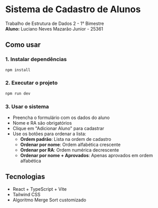 # Sistema de Cadastro de Alunos

Trabalho de Estrutura de Dados 2 - 1° Bimestre  
**Aluno:** Luciano Neves Mazarão Junior - 25361

## Como usar

### 1. Instalar dependências
```bash
npm install
```

### 2. Executar o projeto
```bash
npm run dev
```

### 3. Usar o sistema
- Preencha o formulário com os dados do aluno
- Nome e RA são obrigatórios
- Clique em "Adicionar Aluno" para cadastrar
- Use os botões para ordenar a lista:
  - **Ordem padrão**: Lista na ordem de cadastro
  - **Ordenar por nome**: Ordem alfabética crescente
  - **Ordenar por RA**: Ordem numérica decrescente
  - **Ordenar por nome + Aprovados**: Apenas aprovados em ordem alfabética

## Tecnologias
- React + TypeScript + Vite
- Tailwind CSS
- Algoritmo Merge Sort customizado